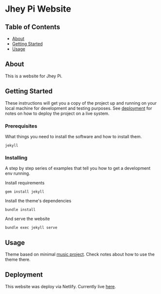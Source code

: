 # Jhey Pi Website

## Table of Contents

- [About](#about)
- [Getting Started](#getting_started)
- [Usage](#usage)

## About <a name = "about"></a>

This is a website for Jhey Pi.

## Getting Started <a name = "getting_started"></a>

These instructions will get you a copy of the project up and running on your local machine for development and testing purposes. See [deployment](#deployment) for notes on how to deploy the project on a live system.

### Prerequisites

What things you need to install the software and how to install them.

```
jekyll
```

### Installing

A step by step series of examples that tell you how to get a development env running.

Install requirements 

```
gem install jekyll
```
Install the theme's dependencies
```
bundle install
```

And serve the website

```
bundle exec jekyll serve
```


## Usage <a name = "usage"></a>

Theme based on minimal [music project](https://github.com/ItsPatrq/minimal-music-project). Check notes about how to use the theme there.

## Deployment <a name = "deployment"></a>

This website was deploy via Netlify. Currently live [here](jheypi.com).   
